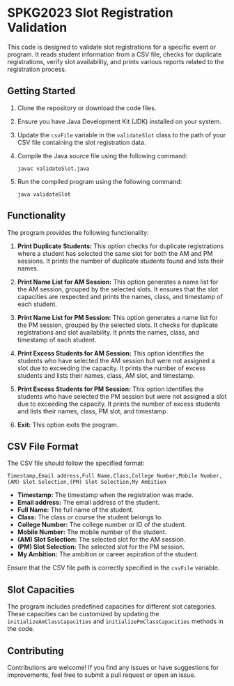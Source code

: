 # SPKG2023 Slot Registration Validation

This code is designed to validate slot registrations for a specific event or program. It reads student information from a CSV file, checks for duplicate registrations, verify slot availability, and prints various reports related to the registration process.

## Getting Started

1. Clone the repository or download the code files.

2. Ensure you have Java Development Kit (JDK) installed on your system.

3. Update the `csvFile` variable in the `validateSlot` class to the path of your CSV file containing the slot registration data.

4. Compile the Java source file using the following command:
   ```
   javac validateSlot.java
   ```
   
6. Run the compiled program using the following command:
   ```
   java validateSlot
   ```
   
## Functionality

The program provides the following functionality:

1. **Print Duplicate Students:** This option checks for duplicate registrations where a student has selected the same slot for both the AM and PM sessions. It prints the number of duplicate students found and lists their names.

2. **Print Name List for AM Session:** This option generates a name list for the AM session, grouped by the selected slots. It ensures that the slot capacities are respected and prints the names, class, and timestamp of each student.

3. **Print Name List for PM Session:** This option generates a name list for the PM session, grouped by the selected slots. It checks for duplicate registrations and slot availability. It prints the names, class, and timestamp of each student.

4. **Print Excess Students for AM Session:** This option identifies the students who have selected the AM session but were not assigned a slot due to exceeding the capacity. It prints the number of excess students and lists their names, class, AM slot, and timestamp.

5. **Print Excess Students for PM Session:** This option identifies the students who have selected the PM session but were not assigned a slot due to exceeding the capacity. It prints the number of excess students and lists their names, class, PM slot, and timestamp.

6. **Exit:** This option exits the program.

## CSV File Format

The CSV file should follow the specified format:

```
Timestamp,Email address,Full Name,Class,College Number,Mobile Number,(AM) Slot Selection,(PM) Slot Selection,My Ambition
```

- **Timestamp:** The timestamp when the registration was made.
- **Email address:** The email address of the student.
- **Full Name:** The full name of the student.
- **Class:** The class or course the student belongs to.
- **College Number:** The college number or ID of the student.
- **Mobile Number:** The mobile number of the student.
- **(AM) Slot Selection:** The selected slot for the AM session.
- **(PM) Slot Selection:** The selected slot for the PM session.
- **My Ambition:** The ambition or career aspiration of the student.

Ensure that the CSV file path is correctly specified in the `csvFile` variable.

## Slot Capacities

The program includes predefined capacities for different slot categories. These capacities can be customized by updating the `initializeAmClassCapacities` and `initializePmClassCapacities` methods in the code.

## Contributing

Contributions are welcome! If you find any issues or have suggestions for improvements, feel free to submit a pull request or open an issue.

